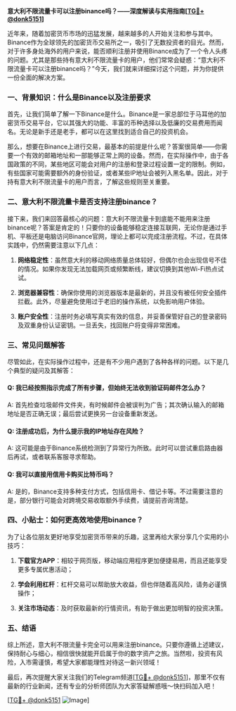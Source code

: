 **意大利不限流量卡可以注册binance吗？——深度解读与实用指南[[TG💪+ @donk5151](https://t.me/s/donk5151)]**

近年来，随着加密货币市场的迅猛发展，越来越多的人开始关注和参与其中。Binance作为全球领先的加密货币交易所之一，吸引了无数投资者的目光。然而，对于许多身处海外的用户来说，能否顺利注册并使用Binance成为了一个令人头疼的问题。尤其是那些持有意大利不限流量卡的用户，他们常常会疑惑：“意大利不限流量卡可以注册binance吗？”今天，我们就来详细探讨这个问题，并为你提供一份全面的解决方案。

### 一、背景知识：什么是Binance以及注册要求

首先，让我们简单了解一下Binance是什么。Binance是一家总部位于马耳他的加密货币交易平台，它以其强大的功能、丰富的币种选择以及低廉的交易费用而闻名。无论是新手还是老手，都可以在这里找到适合自己的投资机会。

那么，想要在Binance上进行交易，最基本的前提是什么呢？答案很简单——你需要一个有效的邮箱地址和一部能够正常上网的设备。然而，在实际操作中，由于各国政策的不同，某些地区可能会对用户的注册和登录过程设置一定的限制。例如，有些国家可能需要额外的身份验证，或者某些IP地址会被列入黑名单。因此，对于持有意大利不限流量卡的用户而言，了解这些规则至关重要。

### 二、意大利不限流量卡是否支持注册binance？

接下来，我们来回答最核心的问题：意大利不限流量卡到底能不能用来注册binance呢？答案是肯定的！只要你的设备能够稳定连接互联网，无论你是通过手机、平板还是电脑访问Binance官网，理论上都可以完成注册流程。不过，在具体实践中，仍然需要注意以下几点：

1. **网络稳定性**：虽然意大利的移动网络质量总体较好，但偶尔也会出现信号不佳的情况。如果你发现无法加载网页或频繁断线，建议切换到其他Wi-Fi热点试试。
   
2. **浏览器兼容性**：确保你使用的浏览器版本是最新的，并且没有被任何安全插件拦截。此外，尽量避免使用过于老旧的操作系统，以免影响用户体验。

3. **账户安全性**：注册时务必填写真实有效的信息，并妥善保管好自己的登录密码及双重身份认证密钥。一旦丢失，找回账户将变得非常困难。

### 三、常见问题解答

尽管如此，在实际操作过程中，还是有不少用户遇到了各种各样的问题。以下是几个典型的疑问及其解答：

#### Q: 我已经按照指示完成了所有步骤，但始终无法收到验证码邮件怎么办？
A: 首先检查垃圾邮件文件夹，有时候邮件会被误判为广告；其次确认输入的邮箱地址是否正确无误；最后尝试更换另一台设备重新发送。

#### Q: 注册成功后，为什么提示我的IP地址存在风险？
A: 这可能是由于Binance系统检测到了异常行为所致。此时可以尝试重启路由器后再试，或者联系客服寻求帮助。

#### Q: 我可以直接用信用卡购买比特币吗？
A: 是的，Binance支持多种支付方式，包括信用卡、借记卡等。不过需要注意的是，部分银行可能会对跨境交易收取额外手续费，请提前咨询清楚。

### 四、小贴士：如何更高效地使用binance？

为了让各位朋友更好地享受加密货币带来的乐趣，这里再给大家分享几个实用的小技巧：

1. **下载官方APP**：相较于网页版，移动端应用程序更加便捷易用，而且还能享受更多专属优惠活动；
   
2. **学会利用杠杆**：杠杆交易可以帮助放大收益，但也伴随着高风险，请务必谨慎操作；
   
3. **关注市场动态**：及时获取最新的行情资讯，有助于做出更加明智的投资决策。

### 五、结语

综上所述，意大利不限流量卡完全可以用来注册binance。只要你遵循上述建议，保持耐心与细心，相信很快就能开启属于你的数字资产之旅。当然啦，投资有风险，入市需谨慎，希望大家都能理性对待这一新兴领域！

最后，再次提醒大家关注我们的Telegram频道[[TG💪+ @donk5151](https://t.me/s/donk5151)]，那里不仅有最新的行业新闻，还有专业的分析师团队为大家答疑解惑哦～快扫码加入吧！

[[TG💪+ @donk5151](https://t.me/s/donk5151) ![Image](https://i.postimg.cc/rwNCRYN7/Snipaste-2025-04-30-17-27-05.png)]
